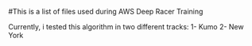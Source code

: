 #This is a list of files used during AWS Deep Racer Training

Currently, i tested this algorithm in two different tracks:
1- Kumo
2- New York
